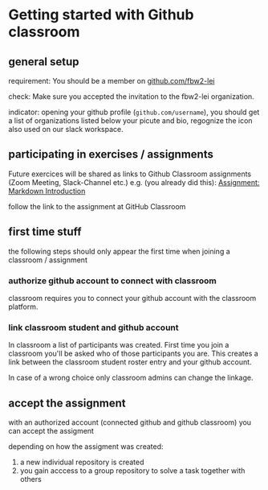 # Getting started with Github classroom

## general setup

requirement: You should be a member on [github.com/fbw2-lei](https://github.com/fbw2-lei/)

check: Make sure you accepted the invitation to the fbw2-lei organization.

indicator: opening your github profile (`github.com/username`), you should get a list of organizations listed below your picute and bio, regognize the icon also used on our slack workspace.

## participating in exercises / assignments

Future exercices will be shared as links to Github Classroom assignments (Zoom Meeting, Slack-Channel etc.)
e.g. (you already did this): [Assignment: Markdown Introduction](https://classroom.github.com/a/4x_tH1sJ)

follow the link to the assignment at GitHub Classroom

## first time stuff

the following steps should only appear the first time when joining a classroom / assignment

### authorize github account to connect with classroom

classroom requires you to connect your github account with the classroom platform.

### link classroom student and github account
In classroom a list of participants was created. First time you join a classroom you'll be asked who of those participants you are. This creates a link between the classroom student roster entry and your github account.

In case of a wrong choice only classroom admins can change the linkage. 

## accept the assignment

with an authorized account (connected github and github classroom) you can accept the assigment

depending on how the assigment was created:

  1. a new individual repository is created
  2. you gain acccess to a group repository to solve a task together with others
  
## 
